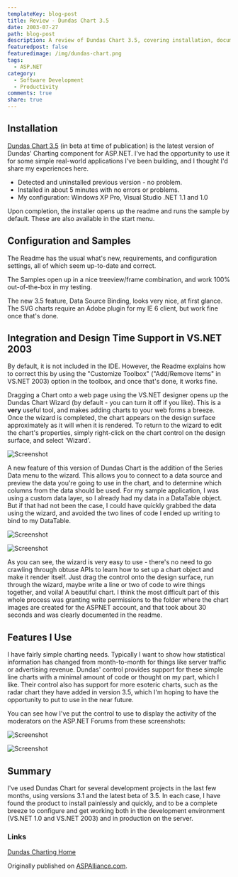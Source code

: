 ```yaml
---
templateKey: blog-post
title: Review - Dundas Chart 3.5
date: 2003-07-27
path: blog-post
description: A review of Dundas Chart 3.5, covering installation, documentation, getting started and some simple usage scenarios.
featuredpost: false
featuredimage: /img/dundas-chart.png
tags:
  - ASP.NET
category:
  - Software Development
  - Productivity
comments: true
share: true
---
```


## Installation

[Dundas Chart 3.5](http://www.dundas.com/index.aspx?Section=ChartHome&body=body.htm) (in beta at time of publication) is the latest version of Dundas' Charting component for ASP.NET. I've had the opportunity to use it for some simple real-world applications I've been building, and I thought I'd share my experiences here.

- Detected and uninstalled previous version - no problem.
- Installed in about 5 minutes with no errors or problems.
- My configuration: Windows XP Pro, Visual Studio .NET 1.1 and 1.0

Upon completion, the installer opens up the readme and runs the sample by default. These are also available in the start menu.

## Configuration and Samples

The Readme has the usual what's new, requirements, and configuration settings, all of which seem up-to-date and correct.

The Samples open up in a nice treeview/frame combination, and work 100% out-of-the-box in my testing.

The new 3.5 feature, Data Source Binding, looks very nice, at first glance. The SVG charts require an Adobe plugin for my IE 6 client, but work fine once that's done.

## Integration and Design Time Support in VS.NET 2003

By default, it is not included in the IDE. However, the Readme explains how to correct this by using the "Customize Toolbox" ("Add/Remove Items" in VS.NET 2003) option in the toolbox, and once that's done, it works fine.

Dragging a Chart onto a web page using the VS.NET designer opens up the Dundas Chart Wizard (by default - you can turn it off if you like). This is a **very** useful tool, and makes adding charts to your web forms a breeze. Once the wizard is completed, the chart appears on the design surface approximately as it will when it is rendered. To return to the wizard to edit the chart's properties, simply right-click on the chart control on the design surface, and select 'Wizard'.

![Screenshot](/img/dundas-chart-1.gif)

A new feature of this version of Dundas Chart is the addition of the Series Data menu to the wizard. This allows you to connect to a data source and preview the data you're going to use in the chart, and to determine which columns from the data should be used. For my sample application, I was using a custom data layer, so I already had my data in a DataTable object. But if that had not been the case, I could have quickly grabbed the data using the wizard, and avoided the two lines of code I ended up writing to bind to my DataTable.

![Screenshot](/img/dundas-chart-2.gif)

![Screenshot](/img/dundas-chart-3.gif)

As you can see, the wizard is very easy to use - there's no need to go crawling through obtuse APIs to learn how to set up a chart object and make it render itself. Just drag the control onto the design surface, run through the wizard, maybe write a line or two of code to wire things together, and voila! A beautiful chart. I think the most difficult part of this whole process was granting write permissions to the folder where the chart images are created for the ASPNET account, and that took about 30 seconds and was clearly documented in the readme.

## Features I Use

I have fairly simple charting needs. Typically I want to show how statistical information has changed from month-to-month for things like server traffic or advertising revenue. Dundas' control provides support for these simple line charts with a minimal amount of code or thought on my part, which I like. Their control also has support for more esoteric charts, such as the radar chart they have added in version 3.5, which I'm hoping to have the opportunity to put to use in the near future.

You can see how I've put the control to use to display the activity of the moderators on the ASP.NET Forums from these screenshots:

![Screenshot](/img/dundas-chart-4.gif)

![Screenshot](/img/dundas-chart-5.gif)

## Summary

I've used Dundas Chart for several development projects in the last few months, using versions 3.1 and the latest beta of 3.5. In each case, I have found the product to install painlessly and quickly, and to be a complete breeze to configure and get working both in the development environment (VS.NET 1.0 and VS.NET 2003) and in production on the server.

### Links

[Dundas Charting Home](http://www.dundas.com/index.aspx?Section=ChartHome&body=body.htm)

Originally published on [ASPAlliance.com](http://aspalliance.com/209_Review_Dundas_Chart_35).
